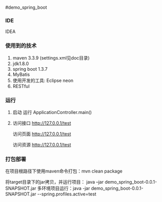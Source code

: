 #demo_spring_boot

### IDE
IDEA
    
### 使用到的技术
1. maven 3.3.9 (settings.xml见doc目录)
2. jdk1.8.0
3. spring boot 1.3.7 
4. MyBatis
5. 使用开发的工具: Eclipse neon
6. RESTful

### 运行
1. 启动 
      运行 ApplicationController.main()
      
2. 访问接口
   http://127.0.0.1/test 
   
   访问页面
   http://127.0.0.1/test
   
   访问资源
   http://127.0.0.1/test
   
### 打包部署

在项目根路径下使用maven命令打包：mvn clean package 

将target目录下的jar拷贝，并运行项目： java –jar demo_spring_boot-0.0.1-SNAPSHOT.jar 
多环境项目运行：java -jar demo_spring_boot-0.0.1-SNAPSHOT.jar --spring.profiles.active=test